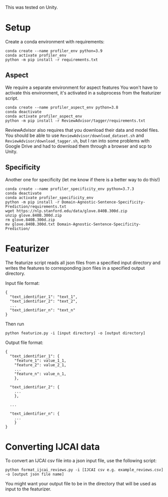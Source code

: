 This was tested on Unity.

# Setup
Create a conda environment with requirements:
```
conda create --name profiler_env python=3.9
conda activate profiler_env
python -m pip install -r requirements.txt
```

## Aspect
We require a separate environment for aspect features
You won't have to activate this environment, it's activated in a subprocess from the featurizer script.
```
conda create --name profiler_aspect_env python=3.8
conda deactivate
conda activate profiler_aspect_env
python -m pip install -r ReviewAdvisor/tagger/requirements.txt
```

ReviewAdvisor also requires that you download their data and model files. You should be able to use `ReviewAdvisor/download_dataset.sh` and `ReviewAdvisor/download_tagger.sh`, but I ran into some problems with Google Drive and had to download them through a browser and scp to Unity. 

## Specificity
Another one for specificity (let me know if there is a better way to do this!)
```
conda create --name profiler_specificity_env python=3.7.3
conda deactivate
conda activate profiler_specificity_env
python -m pip install -r Domain-Agnostic-Sentence-Specificity-Prediction/requirements.txt
wget https://nlp.stanford.edu/data/glove.840B.300d.zip
unzip glove.840B.300d.zip
rm glove.840B.300d.zip
mv glove.840B.300d.txt Domain-Agnostic-Sentence-Specificity-Prediction/
```

# Featurizer
The featurize script reads all json files from a specified input directory and writes the features to corresponding json files in a specified output directory.

Input file format:
```
{
  "text_identifier_1": "text_1",
  "text_identifier_2": "text_2",
  ...
  "text_identifier_n": "text_n"
}
```

Then run 
```
python featurize.py -i [input directory] -o [output directory]
```


Output file format:
```
{
  "text_identifier_1": {
    "feature_1": value_1_1,
    "feature_2": value_2_1,
    ...
    "feature_n": value_n_1,
    },

  "text_identifier_2": {
    ...
    },

  ...

  "text_identifier_n": {
    ...
    }
}
```
# Converting IJCAI data

To convert an IJCAI csv file into a json input file, use the following script:

```
python format_ijcai_reviews.py -i [IJCAI csv e.g. example_reviews.csv] -o [output json file name]
```

You might want your output file to be in the directory that will be used as input to the featurizer.

